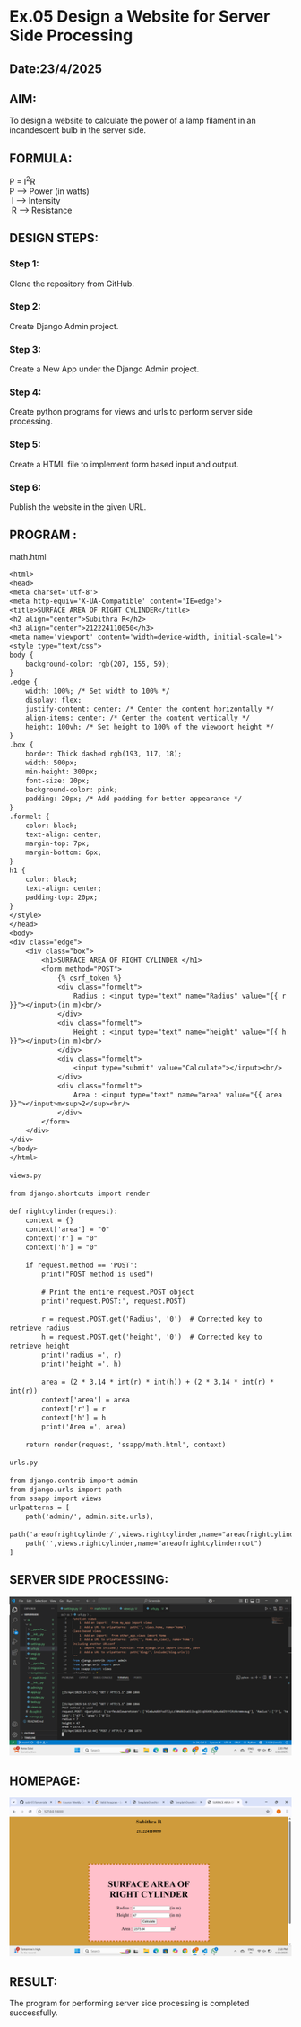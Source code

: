 # Ex.05 Design a Website for Server Side Processing
## Date:23/4/2025

## AIM:
 To design a website to calculate the power of a lamp filament in an incandescent bulb in the server side. 


## FORMULA:
P = I<sup>2</sup>R
<br> P --> Power (in watts)
<br> I --> Intensity
<br> R --> Resistance

## DESIGN STEPS:

### Step 1:
Clone the repository from GitHub.

### Step 2:
Create Django Admin project.

### Step 3:
Create a New App under the Django Admin project.

### Step 4:
Create python programs for views and urls to perform server side processing.

### Step 5:
Create a HTML file to implement form based input and output.

### Step 6:
Publish the website in the given URL.

## PROGRAM :
math.html

```
<html>
<head>
<meta charset='utf-8'>
<meta http-equiv='X-UA-Compatible' content='IE=edge'>
<title>SURFACE AREA OF RIGHT CYLINDER</title>
<h2 align="center">Subithra R</h2>
<h3 align="center">212224110050</h3>
<meta name='viewport' content='width=device-width, initial-scale=1'>
<style type="text/css">
body {
    background-color: rgb(207, 155, 59);
}
.edge {
    width: 100%; /* Set width to 100% */
    display: flex;
    justify-content: center; /* Center the content horizontally */
    align-items: center; /* Center the content vertically */
    height: 100vh; /* Set height to 100% of the viewport height */
}
.box {
    border: Thick dashed rgb(193, 117, 18);
    width: 500px;
    min-height: 300px;
    font-size: 20px;
    background-color: pink;
    padding: 20px; /* Add padding for better appearance */
}
.formelt {
    color: black;
    text-align: center;
    margin-top: 7px;
    margin-bottom: 6px;
}
h1 {
    color: black;
    text-align: center;
    padding-top: 20px;
}
</style>
</head>
<body>
<div class="edge">
    <div class="box">
        <h1>SURFACE AREA OF RIGHT CYLINDER </h1>
        <form method="POST">
            {% csrf_token %}
            <div class="formelt">
                Radius : <input type="text" name="Radius" value="{{ r }}"></input>(in m)<br/>
            </div>
            <div class="formelt">
                Height : <input type="text" name="height" value="{{ h }}"></input>(in m)<br/>
            </div>
            <div class="formelt">
                <input type="submit" value="Calculate"></input><br/>
            </div>
            <div class="formelt">
                Area : <input type="text" name="area" value="{{ area }}"></input>m<sup>2</sup><br/>
            </div>
        </form>
    </div>
</div>
</body>
</html>

views.py

from django.shortcuts import render

def rightcylinder(request):
    context = {}
    context['area'] = "0"
    context['r'] = "0"
    context['h'] = "0"
    
    if request.method == 'POST':
        print("POST method is used")
        
        # Print the entire request.POST object
        print('request.POST:', request.POST)
        
        r = request.POST.get('Radius', '0')  # Corrected key to retrieve radius
        h = request.POST.get('height', '0')  # Corrected key to retrieve height
        print('radius =', r)
        print('height =', h)
        
        area = (2 * 3.14 * int(r) * int(h)) + (2 * 3.14 * int(r) * int(r))
        context['area'] = area
        context['r'] = r
        context['h'] = h
        print('Area =', area)
    
    return render(request, 'ssapp/math.html', context)

urls.py

from django.contrib import admin
from django.urls import path
from ssapp import views
urlpatterns = [
    path('admin/', admin.site.urls),
    path('areaofrightcylinder/',views.rightcylinder,name="areaofrightcylinder"),
    path('',views.rightcylinder,name="areaofrightcylinderroot")
]
```
## SERVER SIDE PROCESSING:

![alt text](<Screenshot 2025-04-23 142031.png>)

## HOMEPAGE:
![alt text](<Screenshot 2025-04-23 141855.png>)

## RESULT:
The program for performing server side processing is completed successfully.
